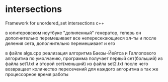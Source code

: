 # intersections
Framework for unordered_set intersections c++


в юпитеровском ноутбуке "допиленный" генератор, теперь он дополнительно перемешивает все непересекающиеся эл-ты и после деления сета, дополнительно перемешивает и его


в файле algs.cpp реализация алгоритма Баезы-Йейтса и Галлопового алгоритма
по умолчанию, программа получает  первый сет(больший) из файла set1.txt и второй сет(меньший) из файла set2.txt после чего возвращает количество пересечений для каждого алгоритма а так же процессорное время работы

